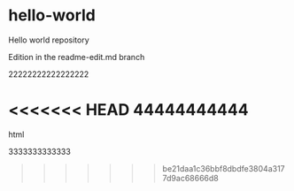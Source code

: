 # hello-world
Hello world repository

Edition in the readme-edit.md branch

22222222222222222

<<<<<<< HEAD
44444444444
=======
html

3333333333333
>>>>>>> be21daa1c36bbf8dbdfe3804a3177d9ac68666d8
